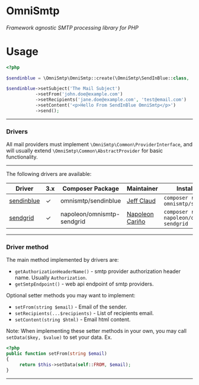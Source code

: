 # OmniSmtp

###### Framework agnostic SMTP processing library for PHP

# Usage

```php
<?php

$sendinblue = \OmniSmtp\OmniSmtp::create(\OmniSmtp\SendInBlue::class, 'test-api-key');

$sendinblue->setSubject('The Mail Subject')
           ->setFrom('john.doe@example.com')
           ->setRecipients('jane.doe@example.com', 'test@email.com')
           ->setContent('<p>Hello From SendInBlue OmniSmtp</p>')
           ->send();
```  
---
### Drivers
All mail providers must implement `\OmniSmtp\Common\ProviderInterface`, and will usually extend `\OmniSmtp\Common\AbstractProvider` for basic functionality.  

---
The following drivers are available:  

Driver | 3.x | Composer Package | Maintainer | Installation
--- | --- | --- | --- | ---
[sendinblue](https://github.com/crazymeeks/omnismtp-sendinblue) | ✓ | omnismtp/sendinblue | [Jeff Claud](https://github.com/crazymeeks) | `composer require omnismtp/sendinblue`  
[sendgrid](https://github.com/napoleon101392/omnismpt-sendgrind) | ✓ | napoleon/omnismtp-sendgrid | [Napoleon Cariño](https://github.com/napoleon101392) | `composer require napoleon/omnismtp-sendgrid`  
---  
### Driver method  
The main method implemented by drivers are:  
- `getAuthorizationHeaderName()` - smtp provider authorization header name. Usually `Authorization`.  
- `getSmtpEndpoint()` - web api endpoint of smtp providers.  

Optional setter methods you may want to implement:  
- `setFrom(string $email)` - Email of the sender.  
- `setRecipients(...$recipients)` - List of recipients email.  
- `setContent(string $html)` - Email html content.  

Note: When implementing these setter methods in your own, you may call `setData($key, $value)` to set your data. Ex.  
```php
<?php
public function setFrom(string $email)
{
     return $this->setData(self::FROM, $email);
}
```

---
